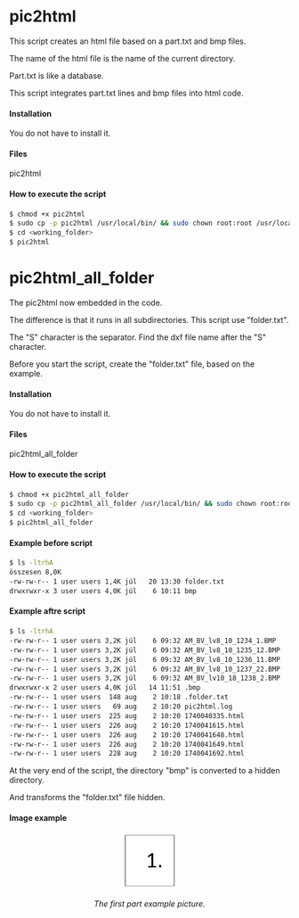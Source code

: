 # pic2html

This script creates an html file based on a part.txt and bmp files.

The name of the html file is the name of the current directory.

Part.txt is like a database. 

This script integrates part.txt lines and bmp files into html code.

#### Installation

You do not have to install it.

#### Files

pic2html

#### How to execute the script

```sh
$ chmod +x pic2html
$ sudo cp -p pic2html /usr/local/bin/ && sudo chown root:root /usr/local/bin/*
$ cd <working_folder>
$ pic2html

```

# pic2html_all_folder

The pic2html now embedded in the code.

The difference is that it runs in all subdirectories. This script use "folder.txt".

The "S" character is the separator. Find the dxf file name after the "S" character.

Before you start the script, create the "folder.txt" file, based on the example. 

#### Installation

You do not have to install it.

#### Files

pic2html_all_folder

#### How to execute the script

```sh
$ chmod +x pic2html_all_folder
$ sudo cp -p pic2html_all_folder /usr/local/bin/ && sudo chown root:root /usr/local/bin/*
$ cd <working_folder>
$ pic2html_all_folder

```

#### Example before script

```sh
$ ls -ltrhA
összesen 8,0K
-rw-rw-r-- 1 user users 1,4K júl   20 13:30 folder.txt
drwxrwxr-x 3 user users 4,0K júl    6 10:11 bmp

```

#### Example aftre script

```sh
$ ls -ltrhA
-rw-rw-r-- 1 user users 3,2K júl    6 09:32 AM_BV_lv8_10_1234_1.BMP
-rw-rw-r-- 1 user users 3,2K júl    6 09:32 AM_BV_lv8_10_1235_12.BMP
-rw-rw-r-- 1 user users 3,2K júl    6 09:32 AM_BV_lv8_10_1236_11.BMP
-rw-rw-r-- 1 user users 3,2K júl    6 09:32 AM_BV_lv8_10_1237_22.BMP
-rw-rw-r-- 1 user users 3,2K júl    6 09:32 AM_BV_lv10_18_1238_2.BMP
drwxrwxr-x 2 user users 4,0K júl   14 11:51 .bmp
-rw-rw-r-- 1 user users  148 aug    2 10:18 .folder.txt
-rw-rw-r-- 1 user users   69 aug    2 10:20 pic2html.log
-rw-rw-r-- 1 user users  225 aug    2 10:20 1740040335.html
-rw-rw-r-- 1 user users  226 aug    2 10:20 1740041615.html
-rw-rw-r-- 1 user users  226 aug    2 10:20 1740041648.html
-rw-rw-r-- 1 user users  226 aug    2 10:20 1740041649.html
-rw-rw-r-- 1 user users  228 aug    2 10:20 1740041692.html

```

At the very end of the script, the directory "bmp" is converted to a hidden directory.

And transforms the "folder.txt" file hidden.

#### Image example

<p align="center">
<img src="example_before_script/bmp/AM_BV_lv8_10_1234_1.BMP" width="20%">
<div align="center"><i>The first part example picture.</i></div>
</p>

